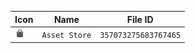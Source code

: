 | Icon | Name | File ID |
| ---  | ---  | ---     |
| ![](Asset%20Store.png) | `Asset Store` | `357073275683767465` |
